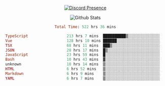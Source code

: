 <!DOCTYPE html>
<body>
<div align="center">

  [![Discord Presence](https://lanyard.cnrad.dev/api/576097150359044106)](https://discord.com/users/576097150359044106)
  
  ![Github Stats](https://github-readme-stats.vercel.app/api?username=verycrunchy&show_icons=true&theme=radical)

<!--START_SECTION:waka-->

```ruby
Total Time: 522 hrs 36 mins

TypeScript                 213 hrs 7 mins  ██████████▒░░░░░░░░░░░░░░   40.79 %
Vue                        128 hrs 10 mins ██████░░░░░░░░░░░░░░░░░░░   24.53 %
TSX                        68 hrs 11 mins  ███▒░░░░░░░░░░░░░░░░░░░░░   13.05 %
JSON                       28 hrs 17 mins  █▒░░░░░░░░░░░░░░░░░░░░░░░   05.41 %
JavaScript                 23 hrs 59 mins  █░░░░░░░░░░░░░░░░░░░░░░░░   04.59 %
Bash                       10 hrs 43 mins  ▓░░░░░░░░░░░░░░░░░░░░░░░░   02.05 %
unknown                    10 hrs 14 mins  ▒░░░░░░░░░░░░░░░░░░░░░░░░   01.96 %
HTML                       6 hrs 52 mins   ▒░░░░░░░░░░░░░░░░░░░░░░░░   01.31 %
Markdown                   6 hrs 9 mins    ▒░░░░░░░░░░░░░░░░░░░░░░░░   01.18 %
YAML                       6 hrs 7 mins    ▒░░░░░░░░░░░░░░░░░░░░░░░░   01.17 %
```

<!--END_SECTION:waka-->
</div>
</body>
</html>

